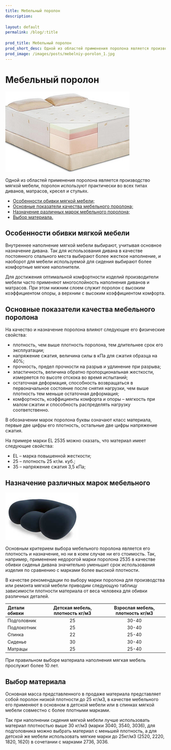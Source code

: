 ```yaml
---
title: Мебельный поролон
description:

layout: default
permalink: /blog/:title

prod_title: Мебельный поролон
prod_short_desc: Одной из областей применения поролона является производство мягкой мебели, поролон используют практически во всех типах диванов, матрасов, кресел и стульях.
prod_image: /images/posts/mebelniy-porolon_1.jpg
---
```

# Мебельный поролон
<img class="image right" src="/images/posts/mebelniy-porolon_1.jpg"/>

Одной из областей применения поролона является производство мягкой мебели, поролон используют практически во всех типах диванов, матрасов, кресел и стульях.

- [Особенности обивки мягкой мебели;](#osobennosti)
- [Основные показатели качества мебельного поролона;](#pokazateli)
- [Назначение различных марок мебельного поролона;](#naznachenie)
- [Выбор материала.](#vibor)

<a name="osobennosti"></a>

## Особенности обивки мягкой мебели

Внутреннее наполнение мягкой мебели выбирают, учитывая основное назначение дивана. Так для использования дивана в качестве постоянного спального места выбирают более жесткое наполнение, и наоборот для мебели используемой для сидения выбирают более комфортные мягкие наполнители.

Для достижения оптимальной комфортности изделий производители мебели часто применяют многослойность наполнения диванов и матрасов. При этом нижним слоем служит поролон с высоким коэффициентом опоры, а верхним с высоким коэффициентом комфорта.

<a name="pokazateli"></a>

## Основные показатели качества мебельного поролона

На качество и назначение поролона влияют следующие его физические свойства:

- плотность, чем выше плотность поролона, тем длительнее срок его эксплуатации;
- напряжение сжатия, величина силы в кПа для сжатия образца на 40%;
- прочность, предел прочности на разрыв и удлинение при разрыва;
- эластичность, величина обратно пропорциональная жесткости, измеряется по высоте отскока во время испытаний;
- остаточная деформация, способность возвращаться в первоначальное состояние после снятия нагрузки, чем выше плотность тем меньше остаточная деформация;
- комфортность, коэффициенты комфорта и опоры – мягкость при малом сжатии и способность распределять нагрузку соответственно.

В обозначении марок поролона буквы означают класс материала, первые две цифры его плотность, остальные две цифры напряжение сжатия.

На примере марки EL 2535 можно сказать, что материал имеет следующие свойства:

- EL – марка повышенной жесткости;
- 25 – плотность 25 кг/м. куб.;
- 35 – напряжение сжатия 3,5 кПа;

<a name="naznachenie"></a>

## Назначение различных марок мебельного
<img class="image right" src="/images/posts/mebelniy-porolon_2.jpg"/>

Основным критерием выбора мебельного поролона является его плотность и назначение, но ни в коем случае ни его стоимость. Так, например, применение недорогой марки поролона 2535 в качестве обивки сиденья дивана значительно уменьшит срок использования изделия по сравнению с марками более высокой плотности.

В качестве рекомендации по выбору марки поролона для производства или ремонта мягкой мебели приводим следующую таблицу зависимости плотности материала от веса человека для обивки различных деталей.

|Детали обивки|Детская мебель, плотность кг/м3|Взрослая мебель, плотность кг/м3|
|:--|:--:|:--:|
|Подголовник|25|30-40|
|Подлокотник|25|30-40|
|Спинка|22|25-40|
|Сиденье|30|30-40|
|Матрацы|25|25-40|

При правильном выборе материала наполнения мягкая мебель прослужит более 10 лет.

<a name="vibor"></a>

## Выбор материала

Основная масса представленного в продаже материала представляет собой поролон низкой плотности до 25 кг/м3, в качестве мебельного его применяют в основном в детской мебели или в спинках мягкой мебели совместно с более плотными марками.

Так при наполнении сидения мягкой мебели лучше использовать материал плотностью выше 30 кг/м3 (марки 3040, 3540, 3036), для подголовника можно выбрать материал с меньшей плотность, а для детской же мебели использовать мягкие марки до 25кг/м3 (2520, 2220, 1820, 1620) в сочетании с марками 2736, 3036.